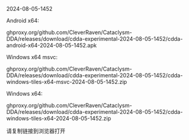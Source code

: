 2024-08-05-1452

Android x64:

ghproxy.org/github.com/CleverRaven/Cataclysm-DDA/releases/download/cdda-experimental-2024-08-05-1452/cdda-android-x64-2024-08-05-1452.apk

Windows x64 msvc:

ghproxy.org/github.com/CleverRaven/Cataclysm-DDA/releases/download/cdda-experimental-2024-08-05-1452/cdda-windows-tiles-x64-msvc-2024-08-05-1452.zip

Windows x64:

ghproxy.org/github.com/CleverRaven/Cataclysm-DDA/releases/download/cdda-experimental-2024-08-05-1452/cdda-windows-tiles-x64-2024-08-05-1452.zip

请复制链接到浏览器打开

